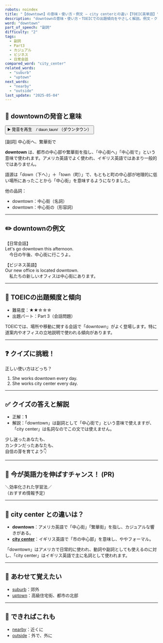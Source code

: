 ```yaml
---
robots: noindex
title: "【downtown】の意味・使い方・例文 ― city centerとの違い【TOEIC英単語】"
description: "downtownの意味・使い方・TOEICでの出題傾向をやさしく解説。例文・クイズ付きでcity centerとの違いもわかりやすく学べます。"
word: "downtown"
part_of_speech: "副詞"
difficulty: "2"
tags:
  - 副詞
  - Part3
  - カジュアル
  - ビジネス
  - 日常会話
compared_word: "city_center"
related_words:
  - "suburb"
  - "uptown"
next_words:
  - "nearby"
  - "outside"
last_update: "2025-05-04"
---
```


## 🔰 downtownの発音と意味

<button class="play-audio" onclick="playTTS('downtown')">
  <span class="play-audio-main">
    ▶️ 発音を再生　/ˈdaʊnˌtaʊn/
  </span>
  <span class="play-audio-sub">
    （ダウンタウン）
  </span>
</button>

[副詞] 中心街へ、繁華街で

**downtown** は、都市の中心部や繁華街を指し、「中心街へ」「中心街で」という意味で使われます。アメリカ英語でよく使われ、イギリス英語ではあまり一般的ではありません。

語源は「down（下へ）」＋「town（町）」で、もともと町の中心部が地理的に低い場所にあったことから「中心街」を意味するようになりました。

他の品詞：  
- downtown：中心街（名詞）
- downtown：中心街の（形容詞）

---

## ✏️ downtownの例文

【日常会話】  
Let's go downtown this afternoon.  
　今日の午後、中心街に行こうよ。

【ビジネス英語】  
Our new office is located downtown.  
　私たちの新しいオフィスは中心街にあります。

---

## 🎯 TOEICの出題頻度と傾向

- 難易度：★★☆☆☆
- 出題パート：Part 3（会話問題）

TOEICでは、場所や移動に関する会話で「downtown」がよく登場します。特に道案内やオフィスの立地説明で使われる傾向があります。

---

## ❓ クイズに挑戦！

正しい使い方はどっち？

1. She works downtown every day.  
2. She works city center every day.

---

## ✅ クイズの答えと解説

- 正解：**1**
- 解説：「downtown」は副詞として「中心街で」という意味で使えますが、「city center」は名詞なのでこの文では使えません。

少し迷ったあなたも、  
カンタンだったあなたも、  
自信の芽を育てよう👇️

---

## 🚀 今が英語力を伸ばすチャンス！ (PR)

<div class="info-center">
＼効率化された学習法／<br>  
（おすすめ情報予定）
</div>

---

## 🤔  city center との違いは？

- **downtown**：アメリカ英語で「中心街」「繁華街」を指し、カジュアルな響きがある。
- **[city center](/word/city_center/)**：イギリス英語で「市の中心部」を意味し、ややフォーマル。

「downtown」はアメリカで日常的に使われ、動詞や副詞としても使えるのに対し、「city center」はイギリス英語で主に名詞として使われます。

---

## 🧩 あわせて覚えたい

- [suburb](/word/suburb/)：郊外
- [uptown](/word/uptown/)：高級住宅街、都市の北部

---

## 📖 できればこれも

- [nearby](/word/nearby/)：近くに
- [outside](/word/outside/)：外で、外に

<!-- cvid: aid16_bid40 -->
